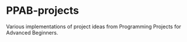 # PPAB-projects
Various implementations of project ideas from Programming Projects for Advanced Beginners.
